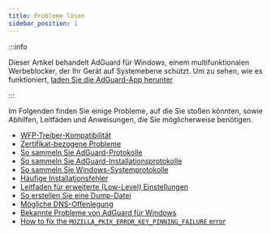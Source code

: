 ```yaml
---
title: Probleme lösen
sidebar_position: 1
---
```


:::info

Dieser Artikel behandelt AdGuard für Windows, einem multifunktionalen Werbeblocker, der Ihr Gerät auf Systemebene schützt. Um zu sehen, wie es funktioniert, [laden Sie die AdGuard-App herunter](https://agrd.io/download-kb-adblock)

:::

Im Folgenden finden Sie einige Probleme, auf die Sie stoßen könnten, sowie Abhilfen, Leitfäden und Anweisungen, die Sie möglicherweise benötigen.

- [WFP-Treiber-Kompatibilität](/adguard-for-windows/solving-problems/wfp-driver/)
- [Zertifikat-bezogene Probleme](/adguard-for-windows/solving-problems/connection-not-trusted/)
- [So sammeln Sie AdGuard-Protokolle](/adguard-for-windows/solving-problems/adguard-logs/)
- [So sammeln Sie AdGuard-Installationsprotokolle](/adguard-for-windows/solving-problems/installation-logs/)
- [So sammeln Sie Windows-Systemprotokolle](/adguard-for-windows/solving-problems/system-logs/)
- [Häufige Installationsfehler](/adguard-for-windows/solving-problems/common-installer-errors/)
- [Leitfaden für erweiterte (Low-Level) Einstellungen](/adguard-for-windows/solving-problems/low-level-settings/)
- [So erstellen Sie eine Dump-Datei](/adguard-for-windows/solving-problems/dump-file/)
- [Mögliche DNS-Offenlegung](/adguard-for-windows/solving-problems/dns-leaks/)
- [Bekannte Probleme von AdGuard für Windows](/adguard-for-windows/solving-problems/known-issues/)
- [How to fix the `MOZILLA_PKIX_ERROR_KEY_PINNING_FAILURE` error](/adguard-for-windows/solving-problems/mozilla-error/)
